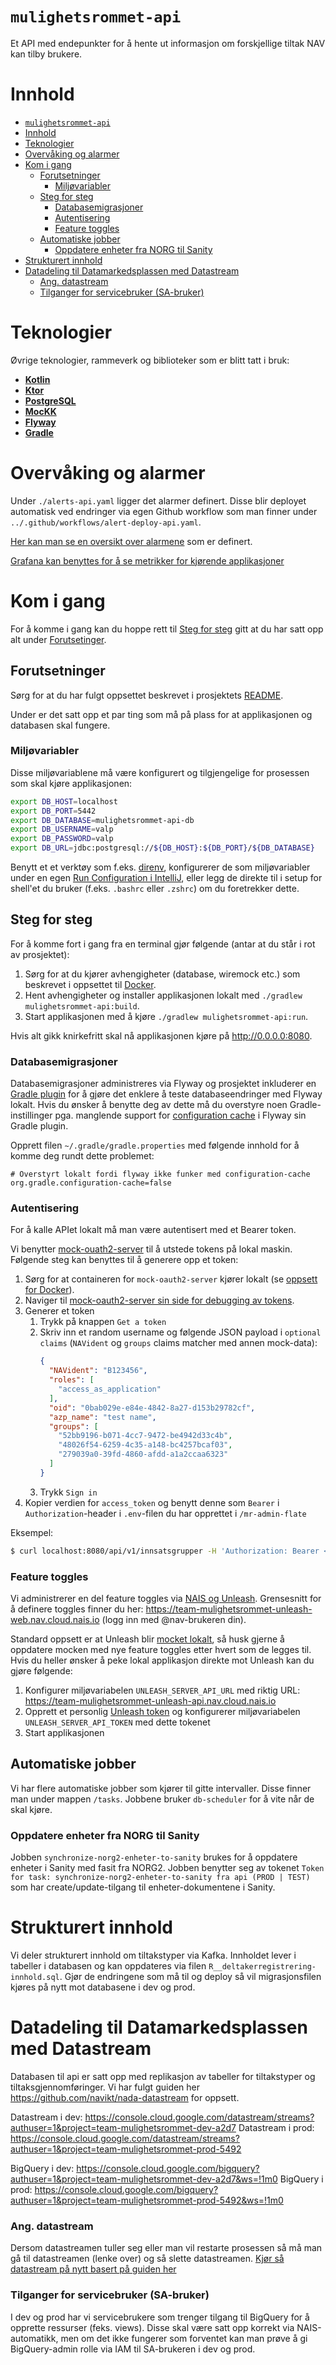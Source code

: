 # `mulighetsrommet-api`

<p>
Et API med endepunkter for å hente ut informasjon om forskjellige tiltak NAV kan tilby brukere.
</p>

# Innhold

- [`mulighetsrommet-api`](#mulighetsrommet-api)
- [Innhold](#innhold)
- [Teknologier](#teknologier)
- [Overvåking og alarmer](#overvåking-og-alarmer)
- [Kom i gang](#kom-i-gang)
  - [Forutsetninger](#forutsetninger)
    - [Miljøvariabler](#miljøvariabler)
  - [Steg for steg](#steg-for-steg)
    - [Databasemigrasjoner](#databasemigrasjoner)
    - [Autentisering](#autentisering)
    - [Feature toggles](#feature-toggles)
  - [Automatiske jobber](#automatiske-jobber)
    - [Oppdatere enheter fra NORG til Sanity](#oppdatere-enheter-fra-norg-til-sanity)
- [Strukturert innhold](#strukturert-innhold)
- [Datadeling til Datamarkedsplassen med Datastream](#datadeling-til-datamarkedsplassen-med-datastream)
    - [Ang. datastream](#ang-datastream)
    - [Tilganger for servicebruker (SA-bruker)](#tilganger-for-servicebruker-sa-bruker)

# <a name="teknologier"></a>Teknologier

Øvrige teknologier, rammeverk og biblioteker som er blitt tatt i bruk:

- [**Kotlin**](https://kotlinlang.org/)
- [**Ktor**](https://ktor.io/)
- [**PostgreSQL**](https://www.postgresql.org/)
- [**MocKK**](https://mockk.io/)
- [**Flyway**](https://flywaydb.org/)
- [**Gradle**](https://gradle.org/)

# <a name="overvaking"></a>Overvåking og alarmer

Under `./alerts-api.yaml` ligger det alarmer definert. Disse blir deployet automatisk ved endringer via egen Github
workflow som man finner under `../.github/workflows/alert-deploy-api.yaml`.

[Her kan man se en oversikt over alarmene](https://prometheus.dev-gcp.nais.io/alerts?search=mulighetsr) som er definert.

[Grafana kan benyttes for å se metrikker for kjørende applikasjoner](https://grafana.nais.io/d/8W2DNq6nk/mulighetsrommet-api?orgId=1&var-datasource=prod-gcp&var-duration=15m&var-team=team-mulighetsrommet&from=now-15m&to=now)

# <a name="kom-i-gang"></a>Kom i gang

For å komme i gang kan du hoppe rett til [Steg for steg](#steg-for-steg) gitt at du har satt opp alt
under [Forutsetinger](#forutsetninger).

## <a name="forutsetninger"></a>Forutsetninger

Sørg for at du har fulgt oppsettet beskrevet i prosjektets [README](../README.md#oppsett).

Under er det satt opp et par ting som må på plass for at applikasjonen og databasen skal fungere.

### Miljøvariabler

Disse miljøvariablene må være konfigurert og tilgjengelige for prosessen som skal kjøre applikasjonen:

```sh
export DB_HOST=localhost
export DB_PORT=5442
export DB_DATABASE=mulighetsrommet-api-db
export DB_USERNAME=valp
export DB_PASSWORD=valp
export DB_URL=jdbc:postgresql://${DB_HOST}:${DB_PORT}/${DB_DATABASE}
```

Benytt et et verktøy som f.eks. [direnv](https://direnv.net/), konfigurerer de som
miljøvariabler under en
egen [Run Configuration i IntelliJ](https://www.jetbrains.com/idea/guide/tutorials/hello-world/creating-a-run-configuration/),
eller legg de direkte til i setup for shell'et du bruker (f.eks. `.bashrc` eller `.zshrc`) om du foretrekker dette.

## <a name="steg-for-steg"></a>Steg for steg

For å komme fort i gang fra en terminal gjør følgende (antar at du står i rot av prosjektet):

1. Sørg for at du kjører avhengigheter (database, wiremock etc.) som beskrevet i oppsettet
   til [Docker](../README.md#docker).
2. Hent avhengigheter og installer applikasjonen lokalt med `./gradlew mulighetsrommet-api:build`.
3. Start applikasjonen med å kjøre `./gradlew mulighetsrommet-api:run`.

Hvis alt gikk knirkefritt skal nå applikasjonen kjøre på <http://0.0.0.0:8080>.

### Databasemigrasjoner

Databasemigrasjoner administreres via Flyway og prosjektet inkluderer en
[Gradle plugin](https://plugins.gradle.org/plugin/org.flywaydb.flyway) for å gjøre det enklere å teste
databaseendringer med Flyway lokalt. Hvis du ønsker å benytte deg av dette må du overstyre noen Gradle-instillinger
pga. manglende support for [configuration cache](https://docs.gradle.org/current/userguide/configuration_cache.html) i
Flyway sin Gradle plugin.

Opprett filen `~/.gradle/gradle.properties` med følgende innhold for å komme deg rundt dette problemet:

```
# Overstyrt lokalt fordi flyway ikke funker med configuration-cache
org.gradle.configuration-cache=false
```

### Autentisering

For å kalle APIet lokalt må man være autentisert med et Bearer token.

Vi benytter [mock-ouath2-server](https://github.com/navikt/mock-oauth2-server) til å utstede tokens på lokal maskin.
Følgende steg kan benyttes til å generere opp et token:

1. Sørg for at containeren for `mock-oauth2-server` kjører lokalt (se [oppsett for Docker](../README.md#docker)).
2. Naviger til [mock-oauth2-server sin side for debugging av tokens](http://localhost:8081/azure/debugger).
3. Generer et token
    1. Trykk på knappen `Get a token`
    2. Skriv inn et random username og følgende JSON payload i `optional claims` (`NAVident` og `groups` claims matcher med annen mock-data):
       ```json
       {
         "NAVident": "B123456",
         "roles": [
           "access_as_application"
         ],
         "oid": "0bab029e-e84e-4842-8a27-d153b29782cf",
         "azp_name": "test name",
         "groups": [
           "52bb9196-b071-4cc7-9472-be4942d33c4b",
           "48026f54-6259-4c35-a148-bc4257bcaf03",
           "279039a0-39fd-4860-afdd-a1a2ccaa6323"
         ]
       }
       ```
    3. Trykk `Sign in`
4. Kopier verdien for `access_token` og benytt denne som `Bearer` i `Authorization`-header i `.env`-filen du har
   opprettet
   i `/mr-admin-flate`

Eksempel:

```sh
$ curl localhost:8080/api/v1/innsatsgrupper -H 'Authorization: Bearer <access_token>'
```

### Feature toggles

Vi administrerer en del feature toggles via [NAIS og Unleash](https://doc.nais.io/addons/unleash/).
Grensesnitt for å definere toggles finner du her: https://team-mulighetsrommet-unleash-web.nav.cloud.nais.io (logg inn
med @nav-brukeren din).

Standard oppsett er at Unleash blir [mocket lokalt](../README.md#mocks-via-wiremock), så husk gjerne å oppdatere mocken
med nye feature toggles etter hvert som de legges til.
Hvis du heller ønsker å peke lokal applikasjon direkte mot Unleash kan du gjøre følgende:

1. Konfigurer miljøvariabelen `UNLEASH_SERVER_API_URL` med riktig
   URL: https://team-mulighetsrommet-unleash-api.nav.cloud.nais.io
2. Opprett et
   personlig [Unleash token](https://team-mulighetsrommet-unleash-web.nav.cloud.nais.io/profile/personal-api-tokens)
   og konfigurerer miljøvariabelen `UNLEASH_SERVER_API_TOKEN` med dette tokenet
3. Start applikasjonen

## Automatiske jobber

Vi har flere automatiske jobber som kjører til gitte intervaller. Disse finner man under mappen `/tasks`. Jobbene
bruker `db-scheduler` for å vite når de skal kjøre.

### Oppdatere enheter fra NORG til Sanity

Jobben `synchronize-norg2-enheter-to-sanity` brukes for å oppdatere enheter i Sanity med fasit fra NORG2.
Jobben benytter seg av tokenet `Token for task: synchronize-norg2-enheter-to-sanity fra api (PROD | TEST)` som har
create/update-tilgang til enheter-dokumentene i Sanity.

# <a name="strukturert-innhold"></a>Strukturert innhold
Vi deler strukturert innhold om tiltakstyper via Kafka.
Innholdet lever i tabeller i databasen og kan oppdateres via filen `R__deltakerregistrering-innhold.sql`. Gjør de endringene som må til og deploy så vil migrasjonsfilen kjøres på nytt mot databasene i dev og prod.

# Datadeling til Datamarkedsplassen med Datastream
Databasen til api er satt opp med replikasjon av tabeller for tiltakstyper og tiltaksgjennomføringer.
Vi har fulgt guiden her https://github.com/navikt/nada-datastream for oppsett.

Datastream i dev: https://console.cloud.google.com/datastream/streams?authuser=1&project=team-mulighetsrommet-dev-a2d7
Datastream i prod: https://console.cloud.google.com/datastream/streams?authuser=1&project=team-mulighetsrommet-prod-5492

BigQuery i dev: https://console.cloud.google.com/bigquery?authuser=1&project=team-mulighetsrommet-dev-a2d7&ws=!1m0
BigQuery i prod: https://console.cloud.google.com/bigquery?authuser=1&project=team-mulighetsrommet-prod-5492&ws=!1m0

### Ang. datastream
Dersom datastreamen tuller seg eller man vil restarte prosessen så må man gå til datastreamen (lenke over) og så slette datastreamen.
[Kjør så datastream på nytt basert på guiden her ](https://github.com/navikt/nada-datastream)

### Tilganger for servicebruker (SA-bruker)
I dev og prod har vi servicebrukere som trenger tilgang til BigQuery for å opprette ressurser (feks. views). Disse skal være satt opp korrekt via NAIS-automatikk, men om det ikke fungerer som forventet kan man prøve å gi BigQuery-admin rolle via IAM til SA-brukeren i dev og prod.
